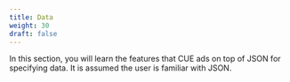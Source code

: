 ```yaml
---
title: Data
weight: 30
draft: false
---
```


In this section, you will learn the features that CUE ads on top of JSON for
specifying data. It is assumed the user is familiar with JSON.

